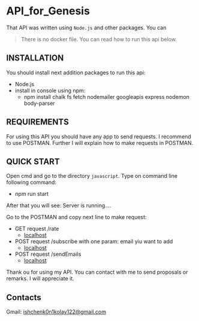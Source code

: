 # API_for_Genesis
That API was written using `Node.js` and other packages. You can 

>There is no docker file. You can read how to run this api below.

INSTALLATION
------------

You should install next addition packages to run this api:
* Node.js
* install in console using npm: 
  * npm install chalk fs fetch nodemailer googleapis express nodemon body-parser

REQUIREMENTS
------------

For using this API you should have any app to send requests. I recommend to use POSTMAN. Further I will explain how to make requests in POSTMAN.

QUICK START
-----------

Open cmd and go to the directory `javascript`. Type on command line following command:
* npm run start

After that you will see: Server is running....

Go to the POSTMAN and copy next line to make request:
* GET request /rate
  * [localhost](http://localhost:3000/rate)
* POST request /subscribe with one param: email yiu want to add
  * [localhost](http://localhost:3000/subscribe?email=`email_you_want_to_add`)
* POST request /sendEmails 
  * [localhost](http://localhost:3000/sendEmails)


Thank ou for using my API. You can contact with me to send proposals or remarks.
I will appreciate it.

Contacts
-----------
Gmail: ishchenk0n1kolay122@gmail.com

